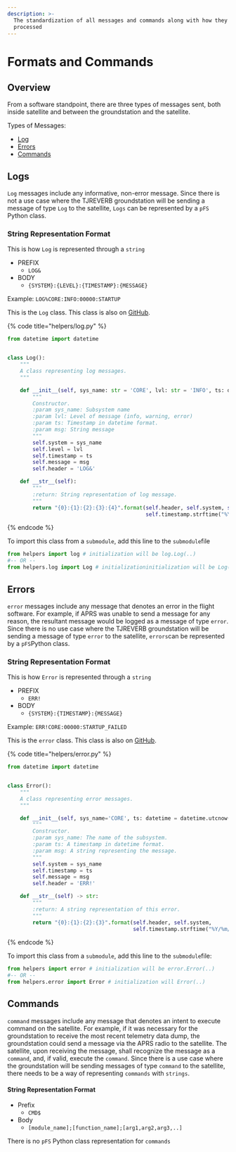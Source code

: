 ```yaml
---
description: >-
  The standardization of all messages and commands along with how they are
  processed
---
```


# Formats and Commands

## Overview

From a software standpoint, there are three types of messages sent, both inside satellite and between the groundstation and the satellite.

Types of Messages:

* [Log](formats-and-commands.md#logs)
* [Errors](formats-and-commands.md#errors)
* [Commands](formats-and-commands.md#commands)

## Logs

`Log` messages include any informative, non-error message. Since there is not a use case where the TJREVERB groundstation will be sending a message of type `Log` to the satellite, `Logs` can be represented by a `pFS` Python class.

### String Representation Format

This is how `Log` is represented through a `string`

* PREFIX
  * `LOG&`
* BODY
  * `{SYSTEM}:{LEVEL}:{TIMESTAMP}:{MESSAGE}`

Example: `LOG%CORE:INFO:00000:STARTUP`

This is the `Log` class. This class is also on [GitHub](https://github.com/TJREVERB/pfs/blob/master/helpers/log.py).

{% code title="helpers/log.py" %}
```python
from datetime import datetime


class Log():
    """
    A class representing log messages.
    """

    def __init__(self, sys_name: str = 'CORE', lvl: str = 'INFO', ts: datetime = datetime.utcnow(), msg: str = None):
        """
        Constructor.
        :param sys_name: Subsystem name
        :param lvl: Level of message (info, warning, error)
        :param ts: Timestamp in datetime format.
        :param msg: String message
        """
        self.system = sys_name
        self.level = lvl
        self.timestamp = ts
        self.message = msg
        self.header = 'LOG&'

    def __str__(self):
        """
        :return: String representation of log message.
        """
        return "{0}:{1}:{2}:{3}:{4}".format(self.header, self.system, self.level,
                                            self.timestamp.strftime("%Y/%m/%d@%H%M%S"), self.message)
```
{% endcode %}

To import this class from a `submodule`, add this line to the `submodule`file

```python
from helpers import log # initialization will be log.Log(..)
#-- OR --
from helpers.log import Log # initializationinitialization will be Log(..)
```

## Errors

`error` messages include any message that denotes an error in the flight software. For example, if APRS was unable to send a message for any reason, the resultant message would be logged as a message of type `error`. Since there is no use case where the TJREVERB groundstation will be sending a message of type `error` to the satellite, `errors`can be represented by a `pFS`Python class.

### String Representation Format

This is how `Error` is represented through a `string`

* PREFIX
  * `ERR!`
* BODY
  * `{SYSTEM}:{TIMESTAMP}:{MESSAGE}`

Example: `ERR!CORE:00000:STARTUP_FAILED`

This is the `error` class. This class is also on [GitHub](https://github.com/TJREVERB/pfs/blob/master/helpers/error.py).

{% code title="helpers/error.py" %}
```python
from datetime import datetime


class Error():
    """
    A class representing error messages.
    """

    def __init__(self, sys_name='CORE', ts: datetime = datetime.utcnow(), msg: str = None):
        """
        Constructor.
        :param sys_name: The name of the subsystem.
        :param ts: A timestamp in datetime format.
        :param msg: A string representing the message.
        """
        self.system = sys_name
        self.timestamp = ts
        self.message = msg
        self.header = 'ERR!'

    def __str__(self) -> str:
        """
        :return: A string representation of this error.
        """
        return "{0}:{1}:{2}:{3}".format(self.header, self.system,
                                        self.timestamp.strftime("%Y/%m/%d@%H.%M.%S"), self.message)
```
{% endcode %}

To import this class from a `submodule`, add this line to the `submodule`file:

```python
from helpers import error # initialization will be error.Error(..)
#-- OR --
from helpers.error import Error # initialization will Error(..)
```

## Commands

`command` messages include any message that denotes an intent to execute command on the satellite. For example, if it was necessary for the groundstation to receive the most recent telemetry data dump, the groundstation could send a message via the APRS radio to the satellite. The satellite, upon receiving the message, shall recognize the message as a `command`, and, if valid, execute the `command`. Since there is a use case where the groundstation will be sending messages of type `command` to the satellite, there needs to be a way of representing `commands` with `strings`.

#### String Representation Format

* Prefix
  * `CMD$`
* Body
  * `[module_name];[function_name];[arg1,arg2,arg3,..]`

There is no `pFS` Python class representation for `commands`

